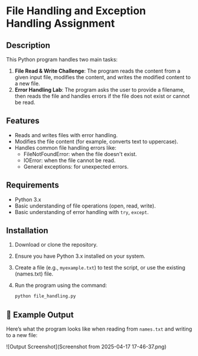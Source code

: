 # File Handling and Exception Handling Assignment

## Description

This Python program handles two main tasks:

1. **File Read & Write Challenge**: The program reads the content from a given input file, modifies the content, and writes the modified content to a new file.
2. **Error Handling Lab**: The program asks the user to provide a filename, then reads the file and handles errors if the file does not exist or cannot be read.

## Features

- Reads and writes files with error handling.
- Modifies the file content (for example, converts text to uppercase).
- Handles common file handling errors like:
  - FileNotFoundError: when the file doesn't exist.
  - IOError: when the file cannot be read.
  - General exceptions: for unexpected errors.
  
## Requirements

- Python 3.x
- Basic understanding of file operations (open, read, write).
- Basic understanding of error handling with `try`, `except`.

## Installation

1. Download or clone the repository.
2. Ensure you have Python 3.x installed on your system.
3. Create a file (e.g., `myexample.txt`) to test the script, or use the existing (names.txt) file.
4. Run the program using the command:

   ```bash
   python file_handling.py


## 📸 Example Output

Here’s what the program looks like when reading from `names.txt` and writing to a new file:

![Output Screenshot](Screenshot from 2025-04-17 17-46-37.png)

